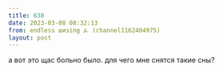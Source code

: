 ```yaml
---
title: 630
date: 2023-03-08 08:32:13
from: endless шизing ⍼ (channel1162404975)
layout: post
---
```


а вот это щас больно было. для чего мне снятся такие сны?
